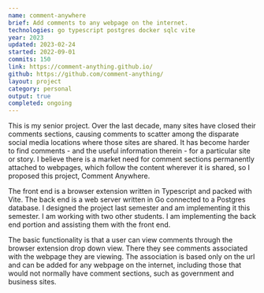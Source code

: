 ```yaml
---
name: comment-anywhere
brief: Add comments to any webpage on the internet.
technologies: go typescript postgres docker sqlc vite
year: 2023
updated: 2023-02-24
started: 2022-09-01
commits: 150
link: https://comment-anything.github.io/
github: https://github.com/comment-anything/
layout: project
category: personal
output: true
completed: ongoing
---
```


This is my senior project. Over the last decade, many sites have closed their comments sections, causing comments to scatter among the disparate social media locations where those sites are shared. It has become harder to find comments - and the useful information therein - for a particular site or story. I believe there is a market need for comment sections permanently attached to webpages, which follow the content wherever it is shared, so I proposed this project, Comment Anywhere. 

The front end is a browser extension written in Typescript and packed with Vite. The back end is a web server written in Go connected to a Postgres database. I designed the project last semester and am implementing it this semester. I am working with two other students. I am implementing the back end portion and assisting them with the front end. 

The basic functionality is that a user can view comments through the browser extension drop down view. There they see comments associated with the webpage they are viewing. The association is based only on the url and can be added for any webpage on the internet, including those that would not normally have comment sections, such as government and business sites.


